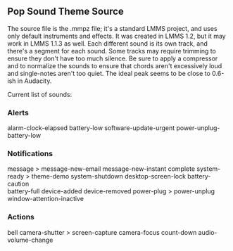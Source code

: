 ## Pop Sound Theme Source

The source file is the .mmpz file; it's a standard LMMS project, and uses only default instruments and effects. It was created in LMMS 1.2, but it may work in LMMS 1.1.3 as well. 
Each different sound is its own track, and there's a segment for each sound. Some tracks may require trimming to ensure they don't have too much silence. Be sure to apply a compressor and to normalize the sounds to ensure that chords aren't excessively loud and single-notes aren't too quiet. The ideal peak seems to be close to 0.6-ish in Audacity.

Current list of sounds:

### Alerts 
alarm-clock-elapsed
battery-low
software-update-urgent
power-unplug-battery-low

### Notifications
message > message-new-email
message-new-instant
complete
system-ready > theme-demo
system-shutdown
desktop-screen-lock
battery-caution  
battery-full
device-added
device-removed
power-plug > power-unplug
window-attention-inactive

### Actions
bell
camera-shutter > screen-capture
camera-focus
count-down
audio-volume-change
